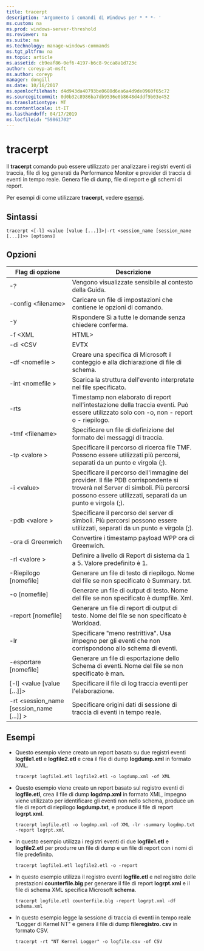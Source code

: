 ```yaml
---
title: tracerpt
description: 'Argomento i comandi di Windows per * * *- '
ms.custom: na
ms.prod: windows-server-threshold
ms.reviewer: na
ms.suite: na
ms.technology: manage-windows-commands
ms.tgt_pltfrm: na
ms.topic: article
ms.assetid: cb9eaf86-0ef6-4197-b6c8-9cca8a1d723c
author: coreyp-at-msft
ms.author: coreyp
manager: dongill
ms.date: 10/16/2017
ms.openlocfilehash: d4d943da40793be0680d6ea6a4d9de0960f65c72
ms.sourcegitcommit: 0d0b32c8986ba7db9536e0b8648d4ddf9b03e452
ms.translationtype: MT
ms.contentlocale: it-IT
ms.lasthandoff: 04/17/2019
ms.locfileid: "59861702"
---
```

# <a name="tracerpt"></a>tracerpt



Il **tracerpt** comando può essere utilizzato per analizzare i registri eventi di traccia, file di log generati da Performance Monitor e provider di traccia di eventi in tempo reale. Genera file di dump, file di report e gli schemi di report.

Per esempi di come utilizzare **tracerpt**, vedere [esempi](#BKMK_EXAMPLES).

## <a name="syntax"></a>Sintassi

```
tracerpt <[-l] <value [value [...]]>|-rt <session_name [session_name [...]]>> [options]
```

## <a name="options"></a>Opzioni

|Flag di opzione|Descrizione|
|-----------|-----------|
|-?|Vengono visualizzate sensibile al contesto della Guida.|
|-config \<filename>|Caricare un file di impostazioni che contiene le opzioni di comando.|
|-y|Rispondere Sì a tutte le domande senza chiedere conferma.|
|-f \<XML | HTML>|Definire il formato di report.|
|-di \<CSV | EVTX | XML>|Definire il formato dump. Valore predefinito è XML.|
|-df \<nomefile >|Creare una specifica di Microsoft il conteggio e alla dichiarazione di file di schema.|
|-int \<nomefile >|Scarica la struttura dell'evento interpretate nel file specificato.|
|-rts|Timestamp non elaborato di report nell'intestazione della traccia eventi. Può essere utilizzato solo con -o, non - report o - riepilogo.|
|-tmf \<filename>|Specificare un file di definizione del formato dei messaggi di traccia.|
|-tp \<valore >|Specificare il percorso di ricerca file TMF. Possono essere utilizzati più percorsi, separati da un punto e virgola (;).|
|-i \<value>|Specificare il percorso dell'immagine del provider. Il file PDB corrispondente si troverà nel Server di simboli. Più percorsi possono essere utilizzati, separati da un punto e virgola (;).|
|-pdb \<valore >|Specificare il percorso del server di simboli. Più percorsi possono essere utilizzati, separati da un punto e virgola (;).|
|-ora di Greenwich|Convertire i timestamp payload WPP ora di Greenwich.|
|-rl \<valore >|Definire a livello di Report di sistema da 1 a 5. Valore predefinito è 1.|
|-Riepilogo [nomefile]|Generare un file di testo di riepilogo. Nome del file se non specificato è Summary. txt.|
|-o [nomefile]|Generare un file di output di testo. Nome del file se non specificato è dumpfile. Xml.|
|-report [nomefile]|Generare un file di report di output di testo. Nome del file se non specificato è Workload.|
|-lr|Specificare "meno restrittiva". Usa impegno per gli eventi che non corrispondono allo schema di eventi.|
|-esportare [nomefile]|Generare un file di esportazione dello Schema di eventi. Nome del file se non specificato è man.|
|[-l] \<value [value […]]>|Specificare il file di log traccia eventi per l'elaborazione.|
|-rt \<session_name [session_name [...]] >|Specificare origini dati di sessione di traccia di eventi in tempo reale.|

## <a name="BKMK_EXAMPLES"></a>Esempi

-   Questo esempio viene creato un report basato su due registri eventi **logfile1.etl** e **logfile2.etl** e crea il file di dump **logdump.xml** in formato XML.  
    ```
    tracerpt logfile1.etl logfile2.etl -o logdump.xml -of XML
    ```  
-   Questo esempio viene creato un report basato sul registro eventi di **logfile.etl**, crea il file di dump **logdmp.xml** in formato XML, impegno viene utilizzato per identificare gli eventi non nello schema, produce un file di report di riepilogo **logdump.txt**, e produce il file di report **logrpt.xml**.  
    ```
    tracerpt logfile.etl -o logdmp.xml -of XML -lr -summary logdmp.txt -report logrpt.xml
    ```  
-   In questo esempio utilizza i registri eventi di due **logfile1.etl** e **logfile2.etl** per produrre un file di dump e un file di report con i nomi di file predefinito.  
    ```
    tracerpt logfile1.etl logfile2.etl -o -report
    ```  
-   In questo esempio utilizza il registro eventi **logfile.etl** e nel registro delle prestazioni **counterfile.blg** per generare il file di report **logrpt.xml** e il file di schema XML specifica Microsoft **schema**.  
    ```
    tracerpt logfile.etl counterfile.blg -report logrpt.xml -df schema.xml
    ```  
-   In questo esempio legge la sessione di traccia di eventi in tempo reale "Logger di Kernel NT" e genera il file di dump **fileregistro. csv** in formato CSV.  
    ```
    tracerpt -rt "NT Kernel Logger" -o logfile.csv -of CSV
    ```